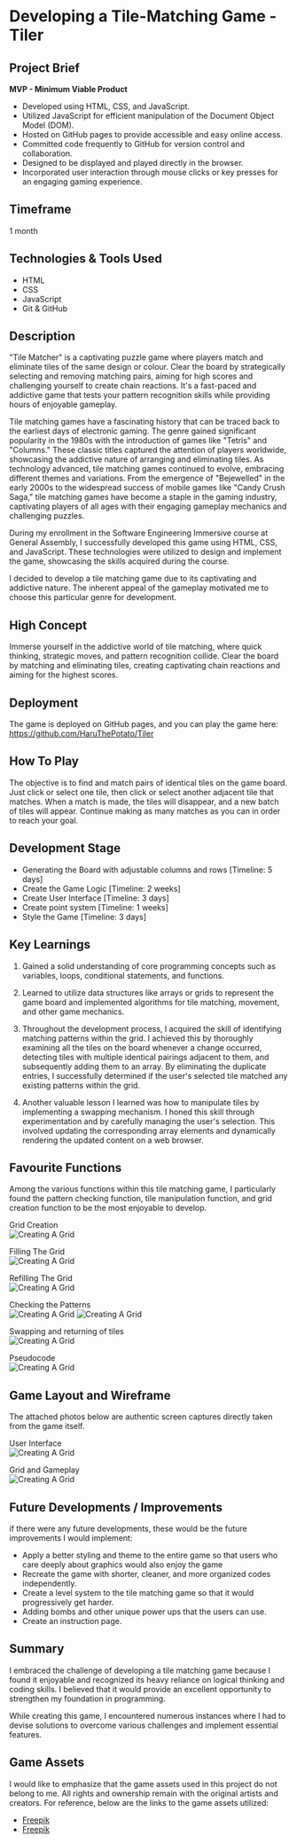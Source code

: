 # Developing a Tile-Matching Game - Tiler

## Project Brief
**MVP - Minimum Viable Product**
- Developed using HTML, CSS, and JavaScript.
- Utilized JavaScript for efficient manipulation of the Document Object Model (DOM).
- Hosted on GitHub pages to provide accessible and easy online access.
- Committed code frequently to GitHub for version control and collaboration.
- Designed to be displayed and played directly in the browser.
- Incorporated user interaction through mouse clicks or key presses for an engaging gaming experience.

## Timeframe
1 month

## Technologies & Tools Used
- HTML
- CSS
- JavaScript
- Git & GitHub

## Description
"Tile Matcher" is a captivating puzzle game where players match and eliminate tiles of the same design or colour. Clear the board by strategically selecting and removing matching pairs, aiming for high scores and challenging yourself to create chain reactions. It's a fast-paced and addictive game that tests your pattern recognition skills while providing hours of enjoyable gameplay.

Tile matching games have a fascinating history that can be traced back to the earliest days of electronic gaming. The genre gained significant popularity in the 1980s with the introduction of games like "Tetris" and "Columns." These classic titles captured the attention of players worldwide, showcasing the addictive nature of arranging and eliminating tiles. As technology advanced, tile matching games continued to evolve, embracing different themes and variations. From the emergence of "Bejewelled" in the early 2000s to the widespread success of mobile games like "Candy Crush Saga," tile matching games have become a staple in the gaming industry, captivating players of all ages with their engaging gameplay mechanics and challenging puzzles.

During my enrollment in the Software Engineering Immersive course at General Assembly, I successfully developed this game using HTML, CSS, and JavaScript. These technologies were utilized to design and implement the game, showcasing the skills acquired during the course.

I decided to develop a tile matching game due to its captivating and addictive nature. The inherent appeal of the gameplay motivated me to choose this particular genre for development.

## High Concept
Immerse yourself in the addictive world of tile matching, where quick thinking, strategic moves, and pattern recognition collide. Clear the board by matching and eliminating tiles, creating captivating chain reactions and aiming for the highest scores.

## Deployment
The game is deployed on GitHub pages, and you can play the game here: https://github.com/HaruThePotato/Tiler

## How To Play
The objective is to find and match pairs of identical tiles on the game board. Just click or select one tile, then click or select another adjacent tile that matches. When a match is made, the tiles will disappear, and a new batch of tiles will appear. Continue making as many matches as you can in order to reach your goal.

## Development Stage
- Generating the Board with adjustable columns and rows [Timeline: 5 days]
- Create the Game Logic [Timeline: 2 weeks]
- Create User Interface [Timeline: 3 days]
- Create point system [Timeline: 1 weeks]
- Style the Game [Timeline: 3 days]

## Key Learnings
1. Gained a solid understanding of core programming concepts such as variables, loops, conditional statements, and functions.

2. Learned to utilize data structures like arrays or grids to represent the game board and implemented algorithms for tile matching, movement, and other game mechanics.

3. Throughout the development process, I acquired the skill of identifying matching patterns within the grid. I achieved this by thoroughly examining all the tiles on the board whenever a change occurred, detecting tiles with multiple identical pairings adjacent to them, and subsequently adding them to an array. By eliminating the duplicate entries, I successfully determined if the user's selected tile matched any existing patterns within the grid.

4. Another valuable lesson I learned was how to manipulate tiles by implementing a swapping mechanism. I honed this skill through experimentation and by carefully managing the user's selection. This involved updating the corresponding array elements and dynamically rendering the updated content on a web browser.

## Favourite Functions
Among the various functions within this tile matching game, I particularly found the pattern checking function, tile manipulation function, and grid creation function to be the most enjoyable to develop.

Grid Creation<br>
![Creating A Grid](https://github.com/HaruThePotato/Tiler/blob/main/Screenshots/1.jpeg?raw=true)

Filling The Grid<br>
![Creating A Grid](https://github.com/HaruThePotato/Tiler/blob/main/Screenshots/2.jpeg?raw=true)

Refilling The Grid<br>
![Creating A Grid](https://github.com/HaruThePotato/Tiler/blob/main/Screenshots/3.jpeg?raw=true)

Checking the Patterns<br>
![Creating A Grid](https://github.com/HaruThePotato/Tiler/blob/main/Screenshots/4.jpeg?raw=true)
![Creating A Grid](https://github.com/HaruThePotato/Tiler/blob/main/Screenshots/5.jpeg?raw=true)

Swapping and returning of tiles<br>
![Creating A Grid](https://github.com/HaruThePotato/Tiler/blob/main/Screenshots/6.jpeg?raw=true)

Pseudocode<br>
![Creating A Grid](https://github.com/HaruThePotato/Tiler/blob/main/Screenshots/7.jpeg?raw=true)

## Game Layout and Wireframe
The attached photos below are authentic screen captures directly taken from the game itself.

User Interface<br>
![Creating A Grid](https://github.com/HaruThePotato/Tiler/blob/main/Screenshots/10.JPG?raw=true)

Grid and Gameplay<br>
![Creating A Grid](https://github.com/HaruThePotato/Tiler/blob/main/Screenshots/9.JPG?raw=true)

## Future Developments / Improvements
if there were any future developments, these would be the future improvements I would implement:

- Apply a better styling and theme to the entire game so that users who care deeply about graphics would also enjoy the game
- Recreate the game with shorter, cleaner, and more organized codes independently.
- Create a level system to the tile matching game so that it would progressively get harder.
- Adding bombs and other unique power ups that the users can use.
- Create an instruction page.

## Summary
I embraced the challenge of developing a tile matching game because I found it enjoyable and recognized its heavy reliance on logical thinking and coding skills. I believed that it would provide an excellent opportunity to strengthen my foundation in programming.

While creating this game, I encountered numerous instances where I had to devise solutions to overcome various challenges and implement essential features.

## Game Assets
I would like to emphasize that the game assets used in this project do not belong to me. All rights and ownership remain with the original artists and creators. For reference, below are the links to the game assets utilized:

- [Freepik](https://www.freepik.com/free-vector/background-pixel-rain-abstract_6072178.htm#query=seamless%20game%20background&position=30&from_view=keyword&track=ais)
- [Freepik](https://www.freepik.com/free-vector/abstract-pixel-rain-background_6209902.htm#query=seamless%20game%20background&position=13&from_view=keyword&track=ais)
